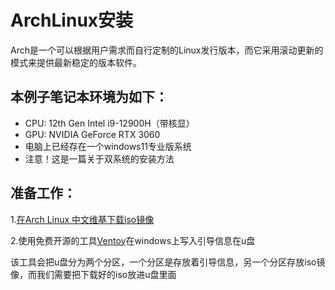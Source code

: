 # ArchLinux安装

Arch是一个可以根据用户需求而自行定制的Linux发行版本，而它采用滚动更新的模式来提供最新稳定的版本软件。

## 本例子笔记本环境为如下：
- CPU: 12th Gen Intel i9-12900H（带核显）
- GPU: NVIDIA GeForce RTX 3060
- 电脑上已经存在一个windows11专业版系统
- 注意！这是一篇关于双系统的安装方法

## 准备工作：
  1.[在Arch Linux 中文维基下载iso镜像](https://archlinux.org/download/)  
  
  2.使用免费开源的工具[Ventoy](https://github.com/ventoy/Ventoy/releases)在windows上写入引导信息在u盘  
  
  该工具会把u盘分为两个分区，一个分区是存放着引导信息，另一个分区存放iso镜像，而我们需要把下载好的iso放进u盘里面
